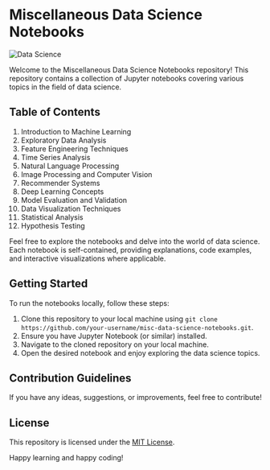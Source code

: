 # Miscellaneous Data Science Notebooks

![Data Science](https://img.shields.io/badge/Data-Science-blue?logo=python)

Welcome to the Miscellaneous Data Science Notebooks repository! This repository contains a collection of Jupyter notebooks covering various topics in the field of data science.

## Table of Contents

1. Introduction to Machine Learning
2. Exploratory Data Analysis
3. Feature Engineering Techniques
4. Time Series Analysis
5. Natural Language Processing
6. Image Processing and Computer Vision
7. Recommender Systems
8. Deep Learning Concepts
9. Model Evaluation and Validation
10. Data Visualization Techniques
11. Statistical Analysis
12. Hypothesis Testing

Feel free to explore the notebooks and delve into the world of data science. Each notebook is self-contained, providing explanations, code examples, and interactive visualizations where applicable.

## Getting Started

To run the notebooks locally, follow these steps:

1. Clone this repository to your local machine using `git clone https://github.com/your-username/misc-data-science-notebooks.git`.
2. Ensure you have Jupyter Notebook (or similar) installed.
3. Navigate to the cloned repository on your local machine.
4. Open the desired notebook and enjoy exploring the data science topics.

## Contribution Guidelines

If you have any ideas, suggestions, or improvements, feel free to contribute!

## License

This repository is licensed under the [MIT License](LICENSE).

Happy learning and happy coding!
